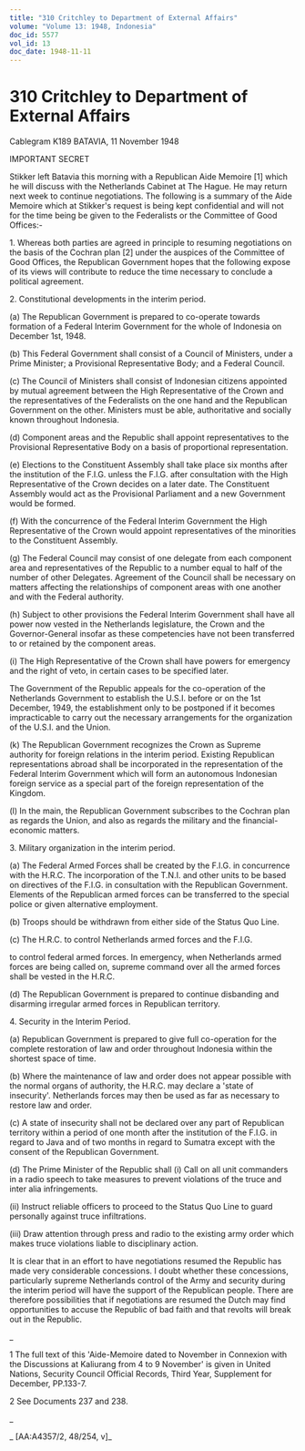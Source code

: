 ```yaml
---
title: "310 Critchley to Department of External Affairs"
volume: "Volume 13: 1948, Indonesia"
doc_id: 5577
vol_id: 13
doc_date: 1948-11-11
---
```


# 310 Critchley to Department of External Affairs

Cablegram K189 BATAVIA, 11 November 1948

IMPORTANT SECRET

Stikker left Batavia this morning with a Republican Aide Memoire [1] which he will discuss with the Netherlands Cabinet at The Hague. He may return next week to continue negotiations. The following is a summary of the Aide Memoire which at Stikker's request is being kept confidential and will not for the time being be given to the Federalists or the Committee of Good Offices:-

1\. Whereas both parties are agreed in principle to resuming negotiations on the basis of the Cochran plan [2] under the auspices of the Committee of Good Offices, the Republican Government hopes that the following expose of its views will contribute to reduce the time necessary to conclude a political agreement.

2\. Constitutional developments in the interim period.

(a) The Republican Government is prepared to co-operate towards formation of a Federal Interim Government for the whole of Indonesia on December 1st, 1948.

(b) This Federal Government shall consist of a Council of Ministers, under a Prime Minister; a Provisional Representative Body; and a Federal Council.

(c) The Council of Ministers shall consist of Indonesian citizens appointed by mutual agreement between the High Representative of the Crown and the representatives of the Federalists on the one hand and the Republican Government on the other. Ministers must be able, authoritative and socially known throughout Indonesia.

(d) Component areas and the Republic shall appoint representatives to the Provisional Representative Body on a basis of proportional representation.

(e) Elections to the Constituent Assembly shall take place six months after the institution of the F.I.G. unless the F.I.G. after consultation with the High Representative of the Crown decides on a later date. The Constituent Assembly would act as the Provisional Parliament and a new Government would be formed.

(f) With the concurrence of the Federal Interim Government the High Representative of the Crown would appoint representatives of the minorities to the Constituent Assembly.

(g) The Federal Council may consist of one delegate from each component area and representatives of the Republic to a number equal to half of the number of other Delegates. Agreement of the Council shall be necessary on matters affecting the relationships of component areas with one another and with the Federal authority.

(h) Subject to other provisions the Federal Interim Government shall have all power now vested in the Netherlands legislature, the Crown and the Governor-General insofar as these competencies have not been transferred to or retained by the component areas.

(i) The High Representative of the Crown shall have powers for emergency and the right of veto, in certain cases to be specified later.

The Government of the Republic appeals for the co-operation of the Netherlands Government to establish the U.S.I. before or on the 1st December, 1949, the establishment only to be postponed if it becomes impracticable to carry out the necessary arrangements for the organization of the U.S.I. and the Union.

(k) The Republican Government recognizes the Crown as Supreme authority for foreign relations in the interim period. Existing Republican representations abroad shall be incorporated in the representation of the Federal Interim Government which will form an autonomous Indonesian foreign service as a special part of the foreign representation of the Kingdom.

(l) In the main, the Republican Government subscribes to the Cochran plan as regards the Union, and also as regards the military and the financial-economic matters.

3\. Military organization in the interim period.

(a) The Federal Armed Forces shall be created by the F.I.G. in concurrence with the H.R.C. The incorporation of the T.N.I. and other units to be based on directives of the F.I.G. in consultation with the Republican Government. Elements of the Republican armed forces can be transferred to the special police or given alternative employment.

(b) Troops should be withdrawn from either side of the Status Quo Line.

(c) The H.R.C. to control Netherlands armed forces and the F.I.G.

to control federal armed forces. In emergency, when Netherlands armed forces are being called on, supreme command over all the armed forces shall be vested in the H.R.C.

(d) The Republican Government is prepared to continue disbanding and disarming irregular armed forces in Republican territory.

4\. Security in the Interim Period.

(a) Republican Government is prepared to give full co-operation for the complete restoration of law and order throughout Indonesia within the shortest space of time.

(b) Where the maintenance of law and order does not appear possible with the normal organs of authority, the H.R.C. may declare a 'state of insecurity'. Netherlands forces may then be used as far as necessary to restore law and order.

(c) A state of insecurity shall not be declared over any part of Republican territory within a period of one month after the institution of the F.I.G. in regard to Java and of two months in regard to Sumatra except with the consent of the Republican Government.

(d) The Prime Minister of the Republic shall (i) Call on all unit commanders in a radio speech to take measures to prevent violations of the truce and inter alia infringements.

(ii) Instruct reliable officers to proceed to the Status Quo Line to guard personally against truce infiltrations.

(iii) Draw attention through press and radio to the existing army order which makes truce violations liable to disciplinary action.

It is clear that in an effort to have negotiations resumed the Republic has made very considerable concessions. I doubt whether these concessions, particularly supreme Netherlands control of the Army and security during the interim period will have the support of the Republican people. There are therefore possibilities that if negotiations are resumed the Dutch may find opportunities to accuse the Republic of bad faith and that revolts will break out in the Republic.

_

1 The full text of this 'Aide-Memoire dated to November in Connexion with the Discussions at Kaliurang from 4 to 9 November' is given in United Nations, Security Council Official Records, Third Year, Supplement for December, PP.133-7.

2 See Documents 237 and 238.

_

_ [AA:A4357/2, 48/254, v]_
